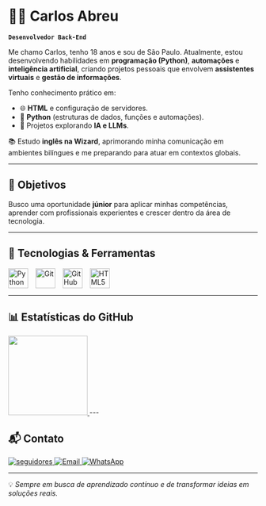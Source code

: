 # 👨‍💻 Carlos Abreu  

**`Desenvolvedor Back-End`**  

Me chamo Carlos, tenho 18 anos e sou de São Paulo.
Atualmente, estou desenvolvendo habilidades em **programação (Python)**, **automações** e **inteligência artificial**, criando projetos pessoais que envolvem **assistentes virtuais** e **gestão de informações**.  

Tenho conhecimento prático em:  
- 🌐 **HTML** e configuração de servidores.  
- 🐍 **Python** (estruturas de dados, funções e automações).  
- 🤖 Projetos explorando **IA e LLMs**.  

📚 Estudo **inglês na Wizard**, aprimorando minha comunicação em ambientes bilíngues e me preparando para atuar em contextos globais.  

---

## 🎯 Objetivos
Busco uma oportunidade **júnior** para aplicar minhas competências, aprender com profissionais experientes e crescer dentro da área de tecnologia.  

---

## 🤖 Tecnologias & Ferramentas  

<div style="display: flex; gap: 15px;">
  <img alt="Python" title="Python" width="40px" src="https://cdn.jsdelivr.net/gh/devicons/devicon@latest/icons/python/python-original.svg"/>
  <img alt="Git" title="Git" width="40px" src="https://cdn.jsdelivr.net/gh/devicons/devicon@latest/icons/git/git-original.svg"/>
  <img alt="GitHub" title="GitHub" width="40px" src="https://cdn.jsdelivr.net/gh/devicons/devicon@latest/icons/github/github-original.svg"/>
  <img alt="HTML5" title="HTML5" width="40px" src="https://cdn.jsdelivr.net/gh/devicons/devicon@latest/icons/html5/html5-original.svg"/>
</div>  

---

## 📊 Estatísticas do GitHub  
<a href="https://github.com/Carlos-ozz">
  <img height="160em" src="https://github-readme-stats.vercel.app/api?username=Carlos-ozz&show_icons=true&theme=tokyonight&hide_border=true"/>
</a>
---

## 📬 Contato  
<a href="https://github.com/Carlos-ozz?tab=followers">
    <img 
    alt="seguidores" 
    title="Me siga no GitHub" 
    src="https://custom-icon-badges.demolab.com/github/followers/Carlos-ozz?color=236ad3&labelColor=1155ba&style=for-the-badge&logo=github&label=seguidores&logoColor=white"
    />  

<a href="mailto:carlosgabreu78@gmail.com">
  <img 
  alt="Email" 
  title="Me envie um e-mail" 
  src="https://img.shields.io/badge/Email-D14836?style=for-the-badge&logo=gmail&logoColor=white"
  />
</a>

<a href="https://wa.me/5511913518936?text=Olá%20Carlos!%20Entrei%20em%20contato%20pelo%20GitHub">
  <img 
  alt="WhatsApp"
  title="Me envie uma mensagem no WhatsApp"
  src="https://img.shields.io/badge/WhatsApp-25D366?style=for-the-badge&logo=whatsapp&logoColor=white"/>
</a>


---

💡 *Sempre em busca de aprendizado contínuo e de transformar ideias em soluções reais.*  
